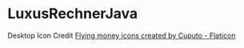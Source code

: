 # LuxusRechnerJava
Desktop Icon Credit
<a href="https://www.flaticon.com/free-icons/flying-money" title="flying money icons">Flying money icons created by Cuputo - Flaticon</a>